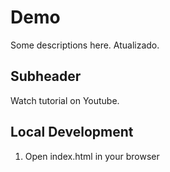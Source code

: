 # Demo

Some descriptions here.
Atualizado.

## Subheader

Watch tutorial on Youtube.

## Local Development

1. Open index.html in  your browser

